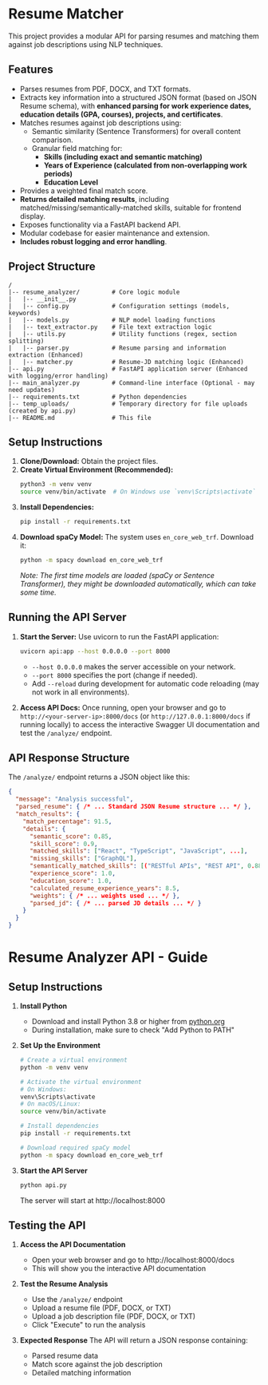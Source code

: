 # Resume Matcher

This project provides a modular API for parsing resumes and matching them against job descriptions using NLP techniques.

## Features 

*   Parses resumes from PDF, DOCX, and TXT formats.
*   Extracts key information into a structured JSON format (based on JSON Resume schema), with **enhanced parsing for work experience dates, education details (GPA, courses), projects, and certificates**.
*   Matches resumes against job descriptions using:
    *   Semantic similarity (Sentence Transformers) for overall content comparison.
    *   Granular field matching for:
        *   **Skills (including exact and semantic matching)**
        *   **Years of Experience (calculated from non-overlapping work periods)**
        *   **Education Level**
*   Provides a weighted final match score.
*   **Returns detailed matching results**, including matched/missing/semantically-matched skills, suitable for frontend display.
*   Exposes functionality via a FastAPI backend API.
*   Modular codebase for easier maintenance and extension.
*   **Includes robust logging and error handling**.

## Project Structure

```
/
|-- resume_analyzer/         # Core logic module
|   |-- __init__.py
|   |-- config.py            # Configuration settings (models, keywords)
|   |-- models.py            # NLP model loading functions
|   |-- text_extractor.py    # File text extraction logic
|   |-- utils.py             # Utility functions (regex, section splitting)
|   |-- parser.py            # Resume parsing and information extraction (Enhanced)
|   |-- matcher.py           # Resume-JD matching logic (Enhanced)
|-- api.py                   # FastAPI application server (Enhanced with logging/error handling)
|-- main_analyzer.py         # Command-line interface (Optional - may need updates)
|-- requirements.txt         # Python dependencies
|-- temp_uploads/            # Temporary directory for file uploads (created by api.py)
|-- README.md                # This file
```

## Setup Instructions

1.  **Clone/Download:** Obtain the project files.
2.  **Create Virtual Environment (Recommended):**
    ```bash
    python3 -m venv venv
    source venv/bin/activate  # On Windows use `venv\Scripts\activate`
    ```
3.  **Install Dependencies:**
    ```bash
    pip install -r requirements.txt
    ```
4.  **Download spaCy Model:** The system uses `en_core_web_trf`. Download it:
    ```bash
    python -m spacy download en_core_web_trf
    ```
    *Note: The first time models are loaded (spaCy or Sentence Transformer), they might be downloaded automatically, which can take some time.*

## Running the API Server

1.  **Start the Server:** Use uvicorn to run the FastAPI application:
    ```bash
    uvicorn api:app --host 0.0.0.0 --port 8000
    ```
    *   `--host 0.0.0.0` makes the server accessible on your network.
    *   `--port 8000` specifies the port (change if needed).
    *   Add `--reload` during development for automatic code reloading (may not work in all environments).

2.  **Access API Docs:** Once running, open your browser and go to `http://<your-server-ip>:8000/docs` (or `http://127.0.0.1:8000/docs` if running locally) to access the interactive Swagger UI documentation and test the `/analyze/` endpoint.

## API Response Structure

The `/analyze/` endpoint returns a JSON object like this:

```json
{
  "message": "Analysis successful",
  "parsed_resume": { /* ... Standard JSON Resume structure ... */ },
  "match_results": {
    "match_percentage": 91.5,
    "details": {
      "semantic_score": 0.85,
      "skill_score": 0.9,
      "matched_skills": ["React", "TypeScript", "JavaScript", ...],
      "missing_skills": ["GraphQL"],
      "semantically_matched_skills": [("RESTful APIs", "REST API", 0.88)],
      "experience_score": 1.0,
      "education_score": 1.0,
      "calculated_resume_experience_years": 8.5,
      "weights": { /* ... weights used ... */ },
      "parsed_jd": { /* ... parsed JD details ... */ }
    }
  }
}
```

# Resume Analyzer API -  Guide

## Setup Instructions

1. **Install Python**
   - Download and install Python 3.8 or higher from [python.org](https://python.org)
   - During installation, make sure to check "Add Python to PATH"

2. **Set Up the Environment**
   ```bash
   # Create a virtual environment
   python -m venv venv

   # Activate the virtual environment
   # On Windows:
   venv\Scripts\activate
   # On macOS/Linux:
   source venv/bin/activate

   # Install dependencies
   pip install -r requirements.txt

   # Download required spaCy model
   python -m spacy download en_core_web_trf
   ```

3. **Start the API Server**
   ```bash
   python api.py
   ```
   The server will start at http://localhost:8000

## Testing the API

1. **Access the API Documentation**
   - Open your web browser and go to http://localhost:8000/docs
   - This will show you the interactive API documentation

2. **Test the Resume Analysis**
   - Use the `/analyze/` endpoint
   - Upload a resume file (PDF, DOCX, or TXT)
   - Upload a job description file (PDF, DOCX, or TXT)
   - Click "Execute" to run the analysis

3. **Expected Response**
   The API will return a JSON response containing:
   - Parsed resume data
   - Match score against the job description
   - Detailed matching information


